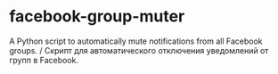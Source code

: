 # facebook-group-muter
A Python script to automatically mute notifications from all Facebook groups. / Скрипт для автоматического отключения уведомлений от групп в Facebook.
